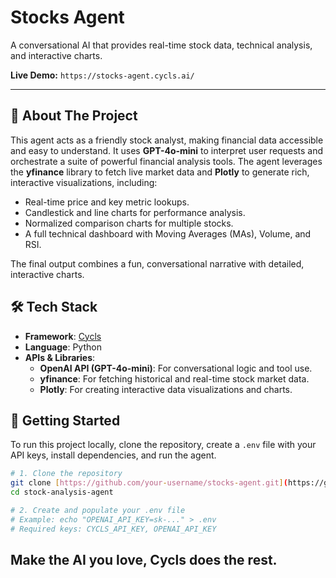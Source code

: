 # Stocks Agent

A conversational AI that provides real-time stock data, technical analysis, and interactive charts.

**Live Demo:** `https://stocks-agent.cycls.ai/`

---

## 🎯 About The Project

This agent acts as a friendly stock analyst, making financial data accessible and easy to understand. It uses **GPT-4o-mini** to interpret user requests and orchestrate a suite of powerful financial analysis tools. The agent leverages the **yfinance** library to fetch live market data and **Plotly** to generate rich, interactive visualizations, including:
-   Real-time price and key metric lookups.
-   Candlestick and line charts for performance analysis.
-   Normalized comparison charts for multiple stocks.
-   A full technical dashboard with Moving Averages (MAs), Volume, and RSI.

The final output combines a fun, conversational narrative with detailed, interactive charts.

## 🛠️ Tech Stack

-   **Framework**: [Cycls](https://cycls.com/)
-   **Language**: Python
-   **APIs & Libraries**:
    -   **OpenAI API (GPT-4o-mini)**: For conversational logic and tool use.
    -   **yfinance**: For fetching historical and real-time stock market data.
    -   **Plotly**: For creating interactive data visualizations and charts.

## 🚀 Getting Started

To run this project locally, clone the repository, create a `.env` file with your API keys, install dependencies, and run the agent.

```bash
# 1. Clone the repository
git clone [https://github.com/your-username/stocks-agent.git](https://github.com/your-username/stocks-agent.git)
cd stock-analysis-agent

# 2. Create and populate your .env file
# Example: echo "OPENAI_API_KEY=sk-..." > .env
# Required keys: CYCLS_API_KEY, OPENAI_API_KEY
```
## Make the AI you love, Cycls does the rest.
